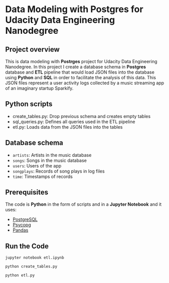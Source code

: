 # Data Modeling with Postgres for Udacity Data Engineering Nanodegree

## Project overview
This is data modeling with **Postrges** project for Udacity Data Engineering Nanodegree. In this project I create a database schema in **Postgres** database and **ETL** pipeline that would load JSON files into the database using **Python** and **SQL** in order to facilitate the analysis of this data. This JSON files represent a user activity logs collected by a music streaming app of an imaginary startup Sparkify.

## Python scripts

* create_tables.py: Drop previous schema and creates empty tables
* sql_queries.py: Defines all queries used in the ETL pipeline
* etl.py: Loads data from the JSON files into the tables

## Database schema

* `artists`: Artists in the music database
* `songs`: Songs in the music database
* `users`: Users of the app
* `songplays`: Records of song plays in log files 
* `time`: Timestamps of records

## Prerequisites
The code is **Python** in the form of scripts and in a **Jupyter Notebook** and it uses:

* [PostgreSQL](https://https://numpy.org/)
* [Psycopg](https://pypi.org/project/psycopg2/)
* [Pandas](https://pandas.pydata.org/)

## Run the Code

`jupyter notebook etl.ipynb`

`python create_tables.py`

`python etl.py`
